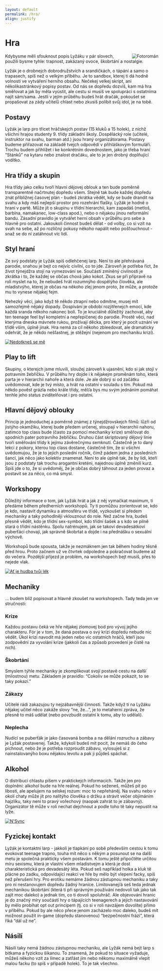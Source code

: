 ```yaml
---
layout: default
permalink: /hra/
align: justify
---
```


# Hra

<a href="http://smich-mister.blog.cz/0905/fotoroman-0-1?fbclid=IwAR2MIH6L2R8gy-GTbozLuECkkVNILJ0bXW5K0VE_9jbEsguRsIFAy785jWA" target="_blank">
    <img class="img-responsive" style="float: right; margin-left: 24px;" src="/assets/img/game/fotoroman.jpg" alt="Fotoromán" />
</a>
Kdybysme měli sfouknout popis Lyžáku v pár slovech, použili bysme tyhle: trapnost, zakázaný ovoce, škobrtání a nostalgie.

Lyžák je o drobnejch dobrodružstvích a srandičkách, o tápání a samo o trapasech, spíš než o velkým příběhu. Je to sandbox, kterej ti dá hodně volnosti ve vytváření herního obsahu. Nečekej velkej skript, ani několikastránkový popisy postav. Od nás se dopředu dozvíš, kam má hra směřovat a jak by měla vyústit, ale cestu si musíš ve spolupráci s ostatníma najít sám/sama. Jestli v jejím průběhu budeš hrát dračák, pokoušet se propašovat za zády učitelů chlast nebo zkusíš políbit svůj idol, je na tobě.

## Postavy

Lyžák je larp pro třicet hráčskejch postav (15 kluků a 15 holek), z nichž všichni hrajou studenty 9. třídy základní školy. Dospělácký role (učitelé, instruktor na svahu, barman atd.) jsou hraný organizátorama.
Postavy budeme přiřazovat na základě tvejch odpovědí v přihláškovým formuláři. Trochu budem přihlížet i ke konkrétním dovednostem, jako je třeba hraní “Stánků” na kytaru nebo znalost dračáku, ale to je jen drobný doplňující vodítko.

## Hra třídy a skupin

Hra třídy jako celku tvoří hlavní dějovej oblouk a ten bude poměrně transparentně načrtnutej dopředu všem. Stejně tak bude každej dopředu znát přibližnej časovej plán - budeš zkrátka vědět, kdy se bude drandit na svahu a kdy máš nejlepší prostor pro rozehrání flašky.
Lyžák je hodně o hraní v partě. Může jít o skupinu v třídní hierarchii, kam zapadáš (metloš, barbína, namakanec, low-class apod.), nebo o nějakou jinou neformální bandu. Zásadní pravidlo je vytvářet herní obsah v průběhu pro sebe a hlavně pro ostatní. Jakoukoli činnost budeš dělat - od volby, co si vzít na svah na sebe, až po rozličný pokusy někoho napálit nebo pošťouchnout - snaž se do ní zatáhnout víc lidí.

## Styl hraní

Ze svý podstaty je Lyžák spíš odlehčenej larp. Není to ale přehrávaná parodie, snahou je bejt co nejvíc civilní, co to jde. Zároveň je potřeba říct, že život týnejdžra stojí na vymezování se. Součástí zmíněný civilnosti je zkrátka i to, že každej se občas chová jako kokot. Zkus se při přípravě na roli myslet na to, že nebudeš hrát rozumnýho dospělýho člověka, ale mladistvýho, kterej je občas na někoho zlej jenom proto, že může, a protože mu to vynese nějakej fejm.

Nehezký věci, jako když tě někdo ztrapní nebo odmítne, musej mít samozřejmě nějaký dopady. Dospívání je období rozjitřenejch emocí, kde každá sranda někoho nakonec bolí. To je kruciálně důležitý zachovat, aby ten teenage feel byl kompletní a nepřepíčenej do parodie. Prostě věci, nad kterýma dneska mávnete rukou, prožívají děcka, pro který je pocit uznání ve třídě vším, úplně jinak. Hra nemá za cíl někoho zbleedovat, ale dramaticky odehrát, že je někdo nešťastnej, je stěžejní (nejenom pro mechaniku krizí).


<div class="image--center__wrapper">
    <a href="https://www.youtube.com/watch?v=otCpCn0l4Wo" target="_blank">
            <img class="img-responsive center--image" src="/assets/img/game/can-touch-this.jpg" alt="Nedotkneš se mě" />
    </a>
</div>

## Play to lift

Skupiny, o kterejch jsme mluvili, sloužej zároveň k ujasnění, kdo si jak stojí v potravním žebříčku. V průběhu hry dojde i k nějakejm proměnám toho, která parta je v hierarchii nahoře a která dole. Je ale dobrý si od začátku uvědomovat, kde je tvý místo, a hrát na ostatní v souladu s tím. Pokud má někdo pověst grázla nebo krále třídy, měl/a bys mu svým jednáním pomáhat tenhle jeho status zviditelňovat i pro ostatní.

## Hlavní dějový oblouky

Princip je jednoduchej a poměrně známej z týnejdžrovskejch filmů: lůzři od jistýho okamžiku, kterej bude předem určenej, stoupají v hierarchii nahoru, zatímco top class bude (často za pomocí mechaniky krize) směřovat do spodních pater potravního žebříčku.
Druhou část skriptovaný dějový linie tvoří směřování třídy k jejímu závěrečnýmu semknutí. Částečně je to daný lekcí z pokory, kterou top class dostane, částečně tím, že si všichni uvědomujou, že je to jejich poslední ročník, čímž pádem jedna z posledních šancí, jak něco jako kolektiv znamenat. Není to ale úplně tak, že by lidi, kteří jsou z podstaty tak trochu arogantní kreténi, najednou úplně změnili kurz. Spíš jde o to, že si uvědoměj, že je občas dobrý táhnout za jeden provaz a postavit se za něco, co má smysl.

## Workshopy

Důležitý informace o tom, jak Lyžák hrát a jak z něj vymačkat maximum, ti předáme během předherních workshopů. Ty ti pomůžou zorientovat se, kdo je kdo, nastavit dynamiku a atmosféru ve třídě, vyzkoušet si předem mechaniky a taky pohodlněji vklouznout do role. Než začne hra, budeš přesně vědět, kdo je třídní sex-symbol, kdo třídní šašek a s kdo se pilně stará o třídní nástěnku. Spolu natrénujem, jak se takoví devadesátkoví puberťáci chovají, jak správně škobrtat a dojde i na přednášku o sexuální výchově.

Workshopů bude spousta, takže je nezmáknem jen tak během hodiny těsně před hrou. Proto začnem už ve čtvrtek odpoledne a pokračovat budeme až do večera. Pozdější příjezd je problém, na workshopech bejt musíš, přes to nejede vlak.

<div class="image--center__wrapper">
    <a href="https://www.youtube.com/watch?v=a0VpEygfGW4s" target="_blank">
            <img class="img-responsive center--image" src="/assets/img/game/lunetic.jpg" alt="Ať je hudba tvůj lék" />
    </a>
</div>

## Mechaniky

… budem blíž popisovat a hlavně zkoušet na workshopech. Tady teda jen ve stručnosti:

### Krize

Každou postavu čeká ve hře nějakej zlomovej bod pro vývoj jejího charakteru. Fór je v tom, že daná postava o svý krizi dopředu nebude nic vědět. Úkol krizi navodit má jeden nebo víc ostatních hráčů, kteří jsou zodpovědní za vyvolání krize (jakkoli čas a způsob provedení je čistě na nich).

### Škobrtání

Smyslem týhle mechaniky je zkomplikovat svojí postavě cestu na další (milostnou) metu. Základem je pravidlo: “Cokoliv se může pokazit, to se taky pokazí.”

### Zákazy

Učitelé rádi zakazujou ty nejzábavnější činnosti. Takže když ti na Lyžáku nějakej učitel něco zakáže slovy “ne, že…”, je to metaherní zpráva, že přesně to máš udělat (nebo povzbudit ostatní k tomu, aby to udělali).

### Neplecha

Nudící se puberťák je jako časovaná bomba a na dělání rozruchu a zábavy je Lyžák postavenej. Takže, kdykoli budeš mít pocit, že nemáš do čeho píchnout, nebo že je potřeba rozproudit zábavu, vylosuješ si z nainstalovanýho boxu nějakou levotu a pak ji půjdeš spáchat.

## Alkohol

O distribuci chlastu píšem v praktickejch informacích. Takže jen pro doplnění: alkohol bude na hře reálnej. Pokud ho seženeš, můžeš pít po libosti, ale apelujem na selskej rozum: moc to nepřeháněj. Na svahu nebo v okolí chaty může jít pro nalitýho člověka o držku a strávit večer objímáním hajzlíku, taky není to pravý vořechový (naopak zahrát to je zábavný). Organizátor tě může v roli nechat dejchnout a podle toho tě taky nepustit na lyže.

<div class="image--center__wrapper">
    <a href="https://www.youtube.com/watch?v=is6gtilerPk" target="_blank">
            <img class="img-responsive center--image" src="/assets/img/game/n-sync.jpg" alt="N'Sync" />
    </a>
</div>

## Fyzickej kontakt

Lyžák je kontaktní larp - jakkoli je tlapkání po sobě především cestou k tomu evokovat teenage trapno, touha mít něco s někým a posunout se na další metu je společná prakticky všem postavám. K tomu ještě připočtěte určitou míru sexismu, která je vlastní všem mladistvejm a která je dost charakteristická pro devadesátý léta. Pokud seš například holka a kluk tě plácne po zadku, odpovídající reakcí ve hře by mělo být vlepení facky, spíš než přerušení hry.
Pro erotiku nemáme žádnou zástupnou mechaniku a taky pro ni nestanovujem dopředu žádný hranice. Limitovanej/á seš teda jednak mechanikou škobrtání (která ti při správným používání nedovolí tak jako tak zajít moc daleko) a jednak tím, co ti dovolí spoluhráč. Ale objevování hranic je do značný míry součástí hry o tápajících teenagerech a jejich nastavování by mělo probíhat opt out principem (tj. co si v roli navzájem dovolíte) přímo v příběhu.
Pokud by ale něco přece jenom zacházelo moc daleko, budeš mít možnost použít in-game (dopředu stanovenou) “bezpečnostní frázi”, která říká “dál už ne”.

## Násilí

Násilí taky nemá žádnou zástupnou mechaniku, ale Lyžák nemá bejt larp s bitkama a fyzickou šikanou. To znamená, že pokud to situace vyžaduje, můžeš někoho vzít za límec a zatřást jím nebo někomu maximálně vlepit malou facku (to spíš v případě holek). To je tak všechno.
